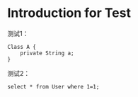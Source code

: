 # Introduction for Test

测试1：

```
Class A {
    private String a;
}
```

测试2：

```mysql
select * from User where 1=1;
```



